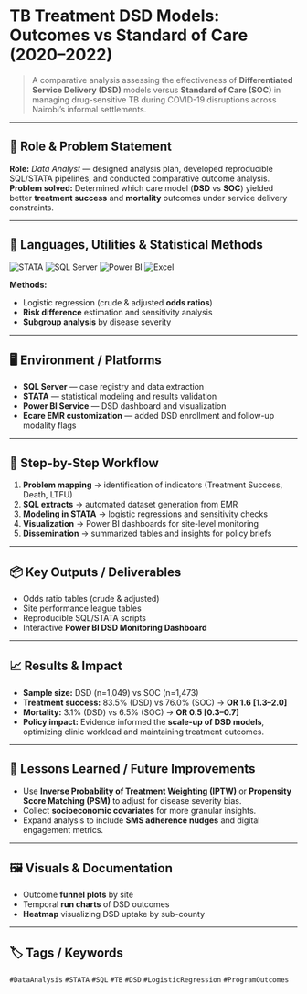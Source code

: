 # TB Treatment DSD Models: Outcomes vs Standard of Care (2020–2022)

> A comparative analysis assessing the effectiveness of **Differentiated Service Delivery (DSD)** models versus **Standard of Care (SOC)** in managing drug-sensitive TB during COVID-19 disruptions across Nairobi’s informal settlements.

---

## 👤 Role & Problem Statement
**Role:** *Data Analyst* — designed analysis plan, developed reproducible SQL/STATA pipelines, and conducted comparative outcome analysis.  
**Problem solved:** Determined which care model (**DSD** vs **SOC**) yielded better **treatment success** and **mortality** outcomes under service delivery constraints.

---

## 🧰 Languages, Utilities & Statistical Methods

<p>
  <img src="https://img.shields.io/badge/STATA-Analysis-1f7a8c?style=for-the-badge" alt="STATA">
  <img src="https://img.shields.io/badge/SQL%20Server-Database-CC2927?style=for-the-badge&logo=microsoft-sql-server&logoColor=white" alt="SQL Server">
  <img src="https://img.shields.io/badge/Power%20BI-Dashboards-F2C811?style=for-the-badge&logo=powerbi&logoColor=black" alt="Power BI">
  <img src="https://img.shields.io/badge/Excel-Data%20Cleaning-217346?style=for-the-badge&logo=microsoft-excel&logoColor=white" alt="Excel">
</p>

**Methods:**  
- Logistic regression (crude & adjusted **odds ratios**)  
- **Risk difference** estimation and sensitivity analysis  
- **Subgroup analysis** by disease severity  

---

## 🖥️ Environment / Platforms
- **SQL Server** — case registry and data extraction  
- **STATA** — statistical modeling and results validation  
- **Power BI Service** — DSD dashboard and visualization  
- **Ecare EMR customization** — added DSD enrollment and follow-up modality flags  

---

## 🧭 Step-by-Step Workflow
1. **Problem mapping** → identification of indicators (Treatment Success, Death, LTFU)  
2. **SQL extracts** → automated dataset generation from EMR  
3. **Modeling in STATA** → logistic regressions and sensitivity checks  
4. **Visualization** → Power BI dashboards for site-level monitoring  
5. **Dissemination** → summarized tables and insights for policy briefs  

---

## 📦 Key Outputs / Deliverables
- Odds ratio tables (crude & adjusted)  
- Site performance league tables  
- Reproducible SQL/STATA scripts  
- Interactive **Power BI DSD Monitoring Dashboard**

---

## 📈 Results & Impact
- **Sample size:** DSD (n=1,049) vs SOC (n=1,473)  
- **Treatment success:** 83.5% (DSD) vs 76.0% (SOC) → **OR 1.6 [1.3–2.0]**  
- **Mortality:** 3.1% (DSD) vs 6.5% (SOC) → **OR 0.5 [0.3–0.7]**  
- **Policy impact:** Evidence informed the **scale-up of DSD models**, optimizing clinic workload and maintaining treatment outcomes.

---

## 🔧 Lessons Learned / Future Improvements
- Use **Inverse Probability of Treatment Weighting (IPTW)** or **Propensity Score Matching (PSM)** to adjust for disease severity bias.  
- Collect **socioeconomic covariates** for more granular insights.  
- Expand analysis to include **SMS adherence nudges** and digital engagement metrics.

---

## 🖼️ Visuals & Documentation
- Outcome **funnel plots** by site  
- Temporal **run charts** of DSD outcomes  
- **Heatmap** visualizing DSD uptake by sub-county  

---

## 🏷️ Tags / Keywords
`#DataAnalysis` `#STATA` `#SQL` `#TB` `#DSD` `#LogisticRegression` `#ProgramOutcomes`

